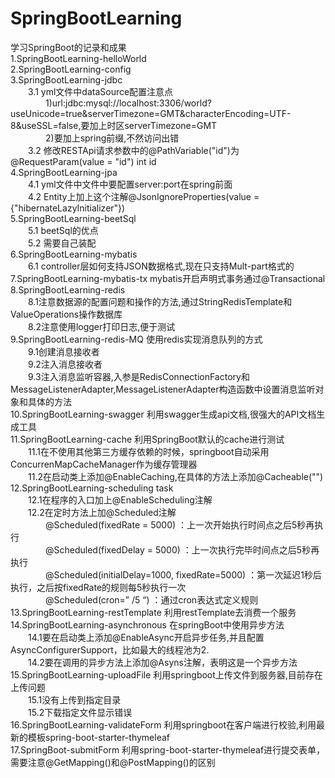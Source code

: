 # SpringBootLearning
学习SpringBoot的记录和成果  
1.SpringBootLearning-helloWorld  
2.SpringBootLearning-config  
3.SpringBootLearning-jdbc  
	&emsp;&emsp;3.1 yml文件中dataSource配置注意点  
		&emsp;&emsp;&emsp;&emsp;1)url:jdbc:mysql://localhost:3306/world?useUnicode=true&serverTimezone=GMT&characterEncoding=UTF-8&useSSL=false,要加上时区serverTimezone=GMT  
		&emsp;&emsp;&emsp;&emsp;2)要加上spring前缀,不然访问出错  
	&emsp;&emsp;3.2 修改RESTApi请求参数中的@PathVariable("id")为@RequestParam(value = "id") int id  
4.SpringBootLearning-jpa  
	&emsp;&emsp;4.1 yml文件中文件中要配置server:port在spring前面  
	&emsp;&emsp;4.2 Entity上加上这个注解@JsonIgnoreProperties(value = {"hibernateLazyInitializer"})  
5.SpringBootLearning-beetSql  
	&emsp;&emsp;5.1 beetSql的优点  
	&emsp;&emsp;5.2 需要自己装配  
6.SpringBootLearning-mybatis  
	&emsp;&emsp;6.1 controller层如何支持JSON数据格式,现在只支持Mult-part格式的  
	7.SpringBootLearning-mybatis-tx mybatis开启声明式事务通过@Transactional  
	8.SpringBootLearning-redis  
	&emsp;&emsp;8.1注意数据源的配置问题和操作的方法,通过StringRedisTemplate和ValueOperations操作数据库  
	&emsp;&emsp;8.2注意使用logger打印日志,便于测试  
	9.SpringBootLearning-redis-MQ 使用redis实现消息队列的方式  
	&emsp;&emsp;9.1创建消息接收者  
	&emsp;&emsp;9.2注入消息接收者  
	&emsp;&emsp;9.3注入消息监听容器,入参是RedisConnectionFactory和MessageListenerAdapter,MessageListenerAdapter构造函数中设置消息监听对象和具体的方法  
	10.SpringBootLearning-swagger 利用swagger生成api文档,很强大的API文档生成工具  
	11.SpringBootLearning-cache 利用SpringBoot默认的cache进行测试  
	&emsp;&emsp;11.1在不使用其他第三方缓存依赖的时候，springboot自动采用ConcurrenMapCacheManager作为缓存管理器  
	&emsp;&emsp;11.2在启动类上添加@EnableCaching,在具体的方法上添加@Cacheable("")  	  
12.SpringBootLearning-scheduling task  
&emsp;&emsp;12.1在程序的入口加上@EnableScheduling注解  
&emsp;&emsp;12.2在定时方法上加@Scheduled注解  
&emsp;&emsp;&emsp;&emsp;@Scheduled(fixedRate = 5000) ：上一次开始执行时间点之后5秒再执行  
&emsp;&emsp;&emsp;&emsp;@Scheduled(fixedDelay = 5000) ：上一次执行完毕时间点之后5秒再执行  
&emsp;&emsp;&emsp;&emsp;@Scheduled(initialDelay=1000, fixedRate=5000) ：第一次延迟1秒后执行，之后按fixedRate的规则每5秒执行一次  
&emsp;&emsp;&emsp;&emsp;@Scheduled(cron=” /5 “) ：通过cron表达式定义规则  
13.SpringBootLearning-restTemplate 利用restTemplate去消费一个服务  
14.SpringBootLearning-asynchronous 在springBoot中使用异步方法  
&emsp;&emsp;14.1要在启动类上添加@EnableAsync开启异步任务,并且配置AsyncConfigurerSupport，比如最大的线程池为2.  
&emsp;&emsp;14.2要在调用的异步方法上添加@Asyns注解，表明这是一个异步方法      
15.SpringBootLearning-uploadFile 利用springboot上传文件到服务器,目前存在上传问题  
&emsp;&emsp;15.1没有上传到指定目录  
&emsp;&emsp;15.2下载指定文件显示错误  
16.SpringBootLearning-validateForm 利用springboot在客户端进行校验,利用最新的模板spring-boot-starter-thymeleaf  
17.SpringBoot-submitForm 利用spring-boot-starter-thymeleaf进行提交表单，需要注意@GetMapping()和@PostMapping()的区别

	
